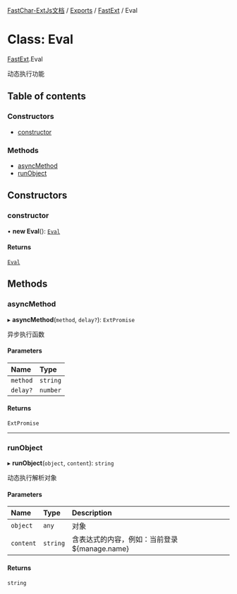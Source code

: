 [FastChar-ExtJs文档](../README.md) / [Exports](../modules.md) / [FastExt](../modules/FastExt.md) / Eval

# Class: Eval

[FastExt](../modules/FastExt.md).Eval

动态执行功能

## Table of contents

### Constructors

- [constructor](FastExt.Eval.md#constructor)

### Methods

- [asyncMethod](FastExt.Eval.md#asyncmethod)
- [runObject](FastExt.Eval.md#runobject)

## Constructors

### constructor

• **new Eval**(): [`Eval`](FastExt.Eval.md)

#### Returns

[`Eval`](FastExt.Eval.md)

## Methods

### asyncMethod

▸ **asyncMethod**(`method`, `delay?`): `ExtPromise`

异步执行函数

#### Parameters

| Name | Type |
| :------ | :------ |
| `method` | `string` |
| `delay?` | `number` |

#### Returns

`ExtPromise`

___

### runObject

▸ **runObject**(`object`, `content`): `string`

动态执行解析对象

#### Parameters

| Name | Type | Description |
| :------ | :------ | :------ |
| `object` | `any` | 对象 |
| `content` | `string` | 含表达式的内容，例如：当前登录${manage.name} |

#### Returns

`string`
